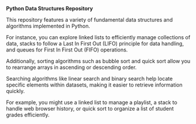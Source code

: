 **Python Data Structures Repository**

This repository features a variety of fundamental data structures and algorithms implemented in Python.


For instance, you can explore linked lists to efficiently manage collections of data, stacks to follow a Last In First Out (LIFO) principle for data handling, and queues for First In First Out (FIFO) operations.


Additionally, sorting algorithms such as bubble sort and quick sort allow you to rearrange arrays in ascending or descending order.


Searching algorithms like linear search and binary search help locate specific elements within datasets, making it easier to retrieve information quickly.


For example, you might use a linked list to manage a playlist, a stack to handle web browser history, or quick sort to organize a list of student grades efficiently.

